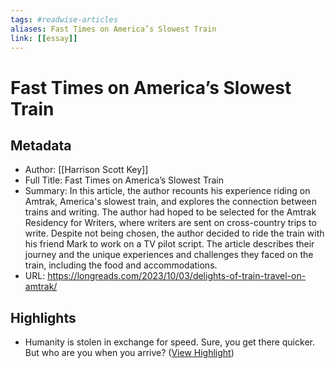 ```yaml
---
tags: #readwise-articles
aliases: Fast Times on America’s Slowest Train
link: [[essay]]
---
```

# Fast Times on America’s Slowest Train

## Metadata
- Author: [[Harrison Scott Key]]
- Full Title: Fast Times on America’s Slowest Train
- Summary: In this article, the author recounts his experience riding on Amtrak, America's slowest train, and explores the connection between trains and writing. The author had hoped to be selected for the Amtrak Residency for Writers, where writers are sent on cross-country trips to write. Despite not being chosen, the author decided to ride the train with his friend Mark to work on a TV pilot script. The article describes their journey and the unique experiences and challenges they faced on the train, including the food and accommodations.
- URL: https://longreads.com/2023/10/03/delights-of-train-travel-on-amtrak/

## Highlights
- Humanity is stolen in exchange for speed. Sure, you get there quicker. But who are you when you arrive? ([View Highlight](https://read.readwise.io/read/01hjrmnpa0aa681g8w8pjf7nat))
